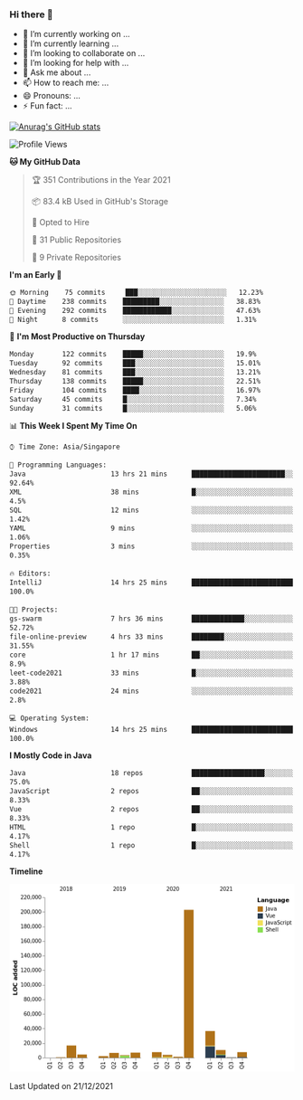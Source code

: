 ### Hi there 👋

- 🔭 I’m currently working on ...
- 🌱 I’m currently learning ...
- 👯 I’m looking to collaborate on ...
- 🤔 I’m looking for help with ...
- 💬 Ask me about ...
- 📫 How to reach me: ...
- 😄 Pronouns: ...
- ⚡ Fun fact: ...

[![Anurag's GitHub stats](https://github-readme-stats.vercel.app/api?username=xiumu2017&show_icons=true&theme=radical)](https://github.com/anuraghazra/github-readme-stats)

<!--
**xiumu2017/xiumu2017** is a ✨ _special_ ✨ repository because its `README.md` (this file) appears on your GitHub profile.

Here are some ideas to get you started:

- 🔭 I’m currently working on ...
- 🌱 I’m currently learning ...
- 👯 I’m looking to collaborate on ...
- 🤔 I’m looking for help with ...
- 💬 Ask me about ...
- 📫 How to reach me: ...
- 😄 Pronouns: ...
- ⚡ Fun fact: ...
-->

<!--START_SECTION:waka-->
![Profile Views](http://img.shields.io/badge/Profile%20Views-0-blue)

**🐱 My GitHub Data** 

> 🏆 351 Contributions in the Year 2021
 > 
> 📦 83.4 kB Used in GitHub's Storage 
 > 
> 💼 Opted to Hire
 > 
> 📜 31 Public Repositories 
 > 
> 🔑 9 Private Repositories  
 > 
**I'm an Early 🐤** 

```text
🌞 Morning    75 commits     ███░░░░░░░░░░░░░░░░░░░░░░   12.23% 
🌆 Daytime    238 commits    █████████░░░░░░░░░░░░░░░░   38.83% 
🌃 Evening    292 commits    ████████████░░░░░░░░░░░░░   47.63% 
🌙 Night      8 commits      ░░░░░░░░░░░░░░░░░░░░░░░░░   1.31%

```
📅 **I'm Most Productive on Thursday** 

```text
Monday       122 commits    █████░░░░░░░░░░░░░░░░░░░░   19.9% 
Tuesday      92 commits     ███░░░░░░░░░░░░░░░░░░░░░░   15.01% 
Wednesday    81 commits     ███░░░░░░░░░░░░░░░░░░░░░░   13.21% 
Thursday     138 commits    █████░░░░░░░░░░░░░░░░░░░░   22.51% 
Friday       104 commits    ████░░░░░░░░░░░░░░░░░░░░░   16.97% 
Saturday     45 commits     █░░░░░░░░░░░░░░░░░░░░░░░░   7.34% 
Sunday       31 commits     █░░░░░░░░░░░░░░░░░░░░░░░░   5.06%

```


📊 **This Week I Spent My Time On** 

```text
⌚︎ Time Zone: Asia/Singapore

💬 Programming Languages: 
Java                     13 hrs 21 mins      ███████████████████████░░   92.64% 
XML                      38 mins             █░░░░░░░░░░░░░░░░░░░░░░░░   4.5% 
SQL                      12 mins             ░░░░░░░░░░░░░░░░░░░░░░░░░   1.42% 
YAML                     9 mins              ░░░░░░░░░░░░░░░░░░░░░░░░░   1.06% 
Properties               3 mins              ░░░░░░░░░░░░░░░░░░░░░░░░░   0.35%

🔥 Editors: 
IntelliJ                 14 hrs 25 mins      █████████████████████████   100.0%

🐱‍💻 Projects: 
gs-swarm                 7 hrs 36 mins       █████████████░░░░░░░░░░░░   52.72% 
file-online-preview      4 hrs 33 mins       ████████░░░░░░░░░░░░░░░░░   31.55% 
core                     1 hr 17 mins        ██░░░░░░░░░░░░░░░░░░░░░░░   8.9% 
leet-code2021            33 mins             █░░░░░░░░░░░░░░░░░░░░░░░░   3.88% 
code2021                 24 mins             ░░░░░░░░░░░░░░░░░░░░░░░░░   2.8%

💻 Operating System: 
Windows                  14 hrs 25 mins      █████████████████████████   100.0%

```

**I Mostly Code in Java** 

```text
Java                     18 repos            ██████████████████░░░░░░░   75.0% 
JavaScript               2 repos             ██░░░░░░░░░░░░░░░░░░░░░░░   8.33% 
Vue                      2 repos             ██░░░░░░░░░░░░░░░░░░░░░░░   8.33% 
HTML                     1 repo              █░░░░░░░░░░░░░░░░░░░░░░░░   4.17% 
Shell                    1 repo              █░░░░░░░░░░░░░░░░░░░░░░░░   4.17%

```


**Timeline**

![Chart not found](https://raw.githubusercontent.com/xiumu2017/xiumu2017/main/charts/bar_graph.png) 


 Last Updated on 21/12/2021
<!--END_SECTION:waka-->
